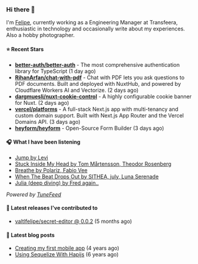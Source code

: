 ### Hi there 👋

I'm [Felipe](https://felipevm.com), currently working as a Engineering Manager at Transfeera, enthusiastic in technology and occasionally write about my experiences. Also a hobby photographer.

#### ⭐ Recent Stars
- **[better-auth/better-auth](https://github.com/better-auth/better-auth)** - The most comprehensive authentication library for TypeScript (1 day ago)
- **[RihanArfan/chat-with-pdf](https://github.com/RihanArfan/chat-with-pdf)** - Chat with PDF lets you ask questions to PDF documents. Built and deployed with NuxtHub, and powered by Cloudflare Workers AI and Vectorize. (2 days ago)
- **[dargmuesli/nuxt-cookie-control](https://github.com/dargmuesli/nuxt-cookie-control)** - A highly configurable cookie banner for Nuxt. (2 days ago)
- **[vercel/platforms](https://github.com/vercel/platforms)** - A full-stack Next.js app with multi-tenancy and custom domain support. Built with Next.js App Router and the Vercel Domains API. (3 days ago)
- **[heyform/heyform](https://github.com/heyform/heyform)** - Open-Source Form Builder (3 days ago)

#### 🎧 What I have been listening
- [Jump by Levi](https://open.spotify.com/track/1JKo6V7VgO6MM2uj7iVkHh)
- [Stuck Inside My Head by Tom Mårtensson, Theodor Rosenberg](https://open.spotify.com/track/495Fz3Sf5bFLlmINxwzRGR)
- [Breathe by Polariz, Fabio Vee](https://open.spotify.com/track/2c2RhXuw5y84srXSeAtX0O)
- [When The Beat Drops Out by SITHEA, july, Luna Serenade](https://open.spotify.com/track/0TV5O9DZxQ561w1fNc0TSg)
- [Julia (deep diving) by Fred again..](https://open.spotify.com/track/4obJRBmV1AnO09jj03zIqk)

_Powered by [TuneFeed](https://tunefeed.app?ref=valtlfelipe-gh-profile)_ 

#### 🚀 Latest releases I've contributed to


- [valtlfelipe/secret-editor @ 0.0.2](https://github.com/valtlfelipe/secret-editor/releases/tag/0.0.2) (5 months ago)

#### 📄 Latest blog posts
- [Creating my first mobile app](https://felipevm.com/posts/creating-my-first-mobile-app/) (4 years ago)
- [Using Sequelize With Hapijs](https://felipevm.com/posts/using-sequelize-with-hapijs/) (6 years ago)
